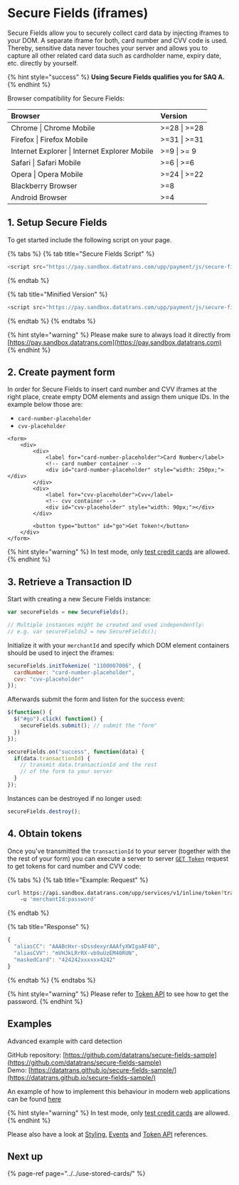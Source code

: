 # Secure Fields \(iframes\)

Secure Fields allow you to securely collect card data by injecting iframes to your DOM. A separate iframe for both, card number and CVV code is used. Thereby, sensitive data never touches your server and allows you to capture all other related card data such as cardholder name, expiry date, etc. directly by yourself.

{% hint style="success" %}
**Using Secure Fields qualifies you for SAQ A.**
{% endhint %}

Browser compatibility for Secure Fields:

| **Browser** | **Version** |
| :--- | :--- |
| Chrome \| Chrome Mobile | &gt;=28 \| &gt;=28 |
| Firefox \| Firefox Mobile | &gt;=31 \| &gt;=31 |
| Internet Explorer \| Internet Explorer Mobile | &gt;=9 \| &gt;= 9 |
| Safari \| Safari Mobile | &gt;=6 \| &gt;=6 |
| Opera \| Opera Mobile | &gt;=24 \| &gt;=22 |
| Blackberry Browser | &gt;=8 |
| Android Browser | &gt;=4 |

## 1. Setup Secure Fields

To get started include the following script on your page. 

{% tabs %}
{% tab title="Secure Fields Script" %}
```javascript
<script src="https://pay.sandbox.datatrans.com/upp/payment/js/secure-fields-2.0.0.js"></script>
```
{% endtab %}

{% tab title="Minified Version" %}
```javascript
<script src="https://pay.sandbox.datatrans.com/upp/payment/js/secure-fields-2.0.0.min.js"></script>
```
{% endtab %}
{% endtabs %}

{% hint style="warning" %}
Please make sure to always load it directly from [https://pay.sandbox.datatrans.com](https://pay.sandbox.datatrans.com)
{% endhint %}

## 2. Create payment form

In order for Secure Fields to insert card number and CVV iframes at the right place, create empty DOM elements and assign them unique IDs. In the example below those are:

* `card-number-placeholder`
* `cvv-placeholder`

```markup
<form>
    <div>
        <div>
            <label for="card-number-placeholder">Card Number</label>
            <!-- card number container -->
            <div id="card-number-placeholder" style="width: 250px;"></div>
        </div>
        <div>
            <label for="cvv-placeholder">Cvv</label>
            <!-- cvv container -->
            <div id="cvv-placeholder" style="width: 90px;"></div>
        </div>

        <button type="button" id="go">Get Token!</button>
    </div>
</form>
```

{% hint style="warning" %}
In test mode, only [test credit cards](../../test-card-data.md) are allowed.
{% endhint %}

## 3. Retrieve a Transaction ID

Start with creating a new Secure Fields instance:

```javascript
var secureFields = new SecureFields();

// Multiple instances might be created and used independently:
// e.g. var secureFields2 = new SecureFields();
```

Initialize it with your `merchantId` and specify which DOM element containers should be used to inject the iframes:

```javascript
secureFields.initTokenize( "1100007006", {
  cardNumber: "card-number-placeholder", 
  cvv: "cvv-placeholder"                
});
```

Afterwards submit the form and listen for the success event:

```javascript
$(function() {
  $("#go").click( function() {
    secureFields.submit(); // submit the "form"
  })
});

secureFields.on("success", function(data) {
  if(data.transactionId) {
    // transmit data.transactionId and the rest
    // of the form to your server    
  }
});
```

Instances can be destroyed if no longer used:

```javascript
secureFields.destroy();
```

## 4. Obtain tokens

Once you've transmitted the `transactionId` to your server \(together with the the rest of your form\) you can execute a server to server [`GET Token`](token-api.md) request to get tokens for card number and CVV code:

{% tabs %}
{% tab title="Example: Request" %}
```bash
curl https://api.sandbox.datatrans.com/upp/services/v1/inline/token?transactionId=180416140429310027 
    -u 'merchantId:password'
```
{% endtab %}

{% tab title="Response" %}
```javascript
{
  "aliasCC": "AAABcHxr-sDssdexyrAAAfyXWIgaAF40",
  "aliasCVV": "mVHJkLRrRX-vb9uUzEM40RUN",
  "maskedCard": "424242xxxxxx4242"
}
```
{% endtab %}
{% endtabs %}

{% hint style="warning" %}
Please refer to [Token API](token-api.md) to see how to get the password. 
{% endhint %}

## Examples

Advanced example with card detection

GitHub repository: [https://github.com/datatrans/secure-fields-sample](https://github.com/datatrans/secure-fields-sample)  
Demo: [https://datatrans.github.io/secure-fields-sample/](https://datatrans.github.io/secure-fields-sample/)

An example of how to implement this behaviour in modern web applications can be found [here](https://github.com/datatrans/secure-fields-sample/tree/master/react-example)

{% hint style="warning" %}
In test mode, only [test credit cards](../../test-card-data.md) are allowed.
{% endhint %}

Please also have a look at [Styling](initialization-and-styling.md), [Events](events.md) and [Token API](token-api.md) references.

## Next up

{% page-ref page="../../use-stored-cards/" %}



